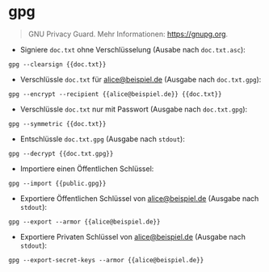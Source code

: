 # gpg

> GNU Privacy Guard.
> Mehr Informationen: <https://gnupg.org>.

- Signiere `doc.txt` ohne Verschlüsselung (Ausabe nach `doc.txt.asc`):

`gpg --clearsign {{doc.txt}}`

- Verschlüssle `doc.txt` für alice@beispiel.de (Ausgabe nach `doc.txt.gpg`):

`gpg --encrypt --recipient {{alice@beispiel.de}} {{doc.txt}}`

- Verschlüssle `doc.txt` nur mit Passwort (Ausgabe nach `doc.txt.gpg`):

`gpg --symmetric {{doc.txt}}`

- Entschlüssle `doc.txt.gpg` (Ausgabe nach `stdout`):

`gpg --decrypt {{doc.txt.gpg}}`

- Importiere einen Öffentlichen Schlüssel:

`gpg --import {{public.gpg}}`

- Exportiere Öffentlichen Schlüssel von alice@beispiel.de (Ausgabe nach `stdout`):

`gpg --export --armor {{alice@beispiel.de}}`

- Exportiere Privaten Schlüssel von alice@beispiel.de (Ausgabe nach `stdout`):

`gpg --export-secret-keys --armor {{alice@beispiel.de}}`
